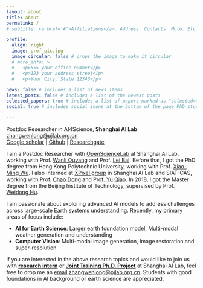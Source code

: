 ```yaml
---
layout: about
title: about
permalink: /
# subtitle: <a href='#'>Affiliations</a>. Address. Contacts. Moto. Etc.

profile:
  align: right
  image: prof_pic.jpg
  image_circular: false # crops the image to make it circular
  # more_info: >
  #   <p>555 your office number</p>
  #   <p>123 your address street</p>
  #   <p>Your City, State 12345</p>

news: false # includes a list of news items
latest_posts: false # includes a list of the newest posts
selected_papers: true # includes a list of papers marked as "selected={true}"
social: true # includes social icons at the bottom of the page PhD student in CS, **The Hong Kong Polytechnic University**<br> 

---
```


Postdoc Researcher in AI4Science, **Shanghai AI Lab**<br>
zhangwenlong@pjlab.org.cn<br>
[Google scholar](https://scholar.google.com.hk/citations?user=UnMImiUAAAAJ&hl=zh-CN) | [Github](https://github.com/WenlongZhang0517) | [Researchgate](https://www.researchgate.net/profile/Wenlong-Zhang-26)

I am a Postdoc Researcher with [OpenScienceLab](https://science.openxlab.org.cn/) at Shanghai AI Lab, working with Prof. [Wanli Ouyang](https://wlouyang.github.io/) and Prof. [Lei Bai](http://leibai.site/). Before that, I got the PhD degree from Hong Kong Polytechnic University, working with Prof. [Xiao-Ming Wu](http://www4.comp.polyu.edu.hk/~csxmwu/). I also interned at [XPixel group](http://xpixel.group/) in Shanghai AI Lab and SIAT-CAS, working with Prof. [Chao Dong](https://scholar.google.com/citations?hl=zh-CN&user=OSDCB0UAAAAJ) and Prof. [Yu Qiao](http://mmlab.siat.ac.cn/team). In 2018, I got the Master degree from the Beijing Institute of Technology, supervised by Prof. [Weidong Hu](https://ice.bit.edu.cn/szdw/jsfc/895feca632d747dc81769fbaf7be5ef5.htm).

I am passionate about exploring advanced AI models to address challenges across large-scale Earth systems understanding. Recently, my primary areas of focus include:

* **AI for Earth Science**: Larger earth foundation model, Multi-modal weather generation and understanding<br> 
* **Computer Vision**: Multi-modal image generation, Image restoration and super-resolution

If you are interested in the above research topics and would like to join us with **[research intern](xx)** or **[Joint Training Ph.D. Project](https://www.shlab.org.cn/enrollment)** at Shanghai AI Lab, feel free to drop me an [email](zhangwenlong@pjlab.org.cn) zhangwenlong@pjlab.org.cn. Students with good foundations in AI background or earth science are appreciated.